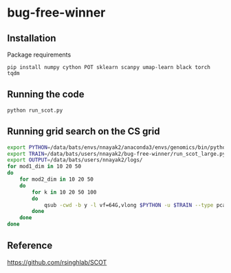 # bug-free-winner

## Installation
Package requirements

```
pip install numpy cython POT sklearn scanpy umap-learn black torch tqdm
```

## Running the code

```
python run_scot.py
```

## Running grid search on the CS grid

```bash
export PYTHON=/data/bats/envs/nnayak2/anaconda3/envs/genomics/bin/python
export TRAIN=/data/bats/users/nnayak2/bug-free-winner/run_scot_large.py
export OUTPUT=/data/bats/users/nnayak2/logs/
for mod1_dim in 10 20 50
do
    for mod2_dim in 10 20 50
    do
        for k in 10 20 50 100
        do
            qsub -cwd -b y -l vf=64G,vlong $PYTHON -u $TRAIN --type pca --mod1_dim $mod1_dim --mod2_dim $mod2_dim --k $k
        done
    done
done
```

## Reference
https://github.com/rsinghlab/SCOT
